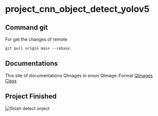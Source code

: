 # project_cnn_object_detect_yolov5

## Command git
For get the changes of remote
```
git pull origin main --rebase
```

## Documentations
This site of documentations QImages in enum QImage::Format [QImages Class](https://doc.qt.io/qt-6/qimage.html)

## Project Finished
![finish detect onject](./detect_object_v2/images/screenshot_1.jpg)